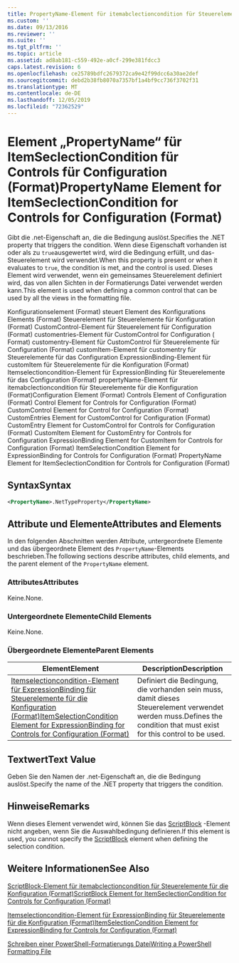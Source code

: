 ```yaml
---
title: PropertyName-Element für itemabclectioncondition für Steuerelemente für die Konfiguration (Format) | Microsoft-Dokumentation
ms.custom: ''
ms.date: 09/13/2016
ms.reviewer: ''
ms.suite: ''
ms.tgt_pltfrm: ''
ms.topic: article
ms.assetid: ad8ab181-c559-492e-a0cf-299e381fdcc3
caps.latest.revision: 6
ms.openlocfilehash: ce25789bdfc2679372ca9e42f99dcc6a30ae2def
ms.sourcegitcommit: debd2b38fb8070a7357bf1a4bf9cc736f3702f31
ms.translationtype: MT
ms.contentlocale: de-DE
ms.lasthandoff: 12/05/2019
ms.locfileid: "72362529"
---
```

# <a name="propertyname-element-for-itemseclectioncondition-for-controls-for-configuration-format"></a><span data-ttu-id="5d419-102">Element „PropertyName“ für ItemSeclectionCondition für Controls für Configuration (Format)</span><span class="sxs-lookup"><span data-stu-id="5d419-102">PropertyName Element for ItemSeclectionCondition for Controls for Configuration (Format)</span></span>

<span data-ttu-id="5d419-103">Gibt die .net-Eigenschaft an, die die Bedingung auslöst.</span><span class="sxs-lookup"><span data-stu-id="5d419-103">Specifies the .NET property that triggers the condition.</span></span> <span data-ttu-id="5d419-104">Wenn diese Eigenschaft vorhanden ist oder als zu `true`ausgewertet wird, wird die Bedingung erfüllt, und das-Steuerelement wird verwendet.</span><span class="sxs-lookup"><span data-stu-id="5d419-104">When this property is present or when it evaluates to `true`, the condition is met, and the control is used.</span></span> <span data-ttu-id="5d419-105">Dieses Element wird verwendet, wenn ein gemeinsames Steuerelement definiert wird, das von allen Sichten in der Formatierungs Datei verwendet werden kann.</span><span class="sxs-lookup"><span data-stu-id="5d419-105">This element is used when defining a common control that can be used by all the views in the formatting file.</span></span>

<span data-ttu-id="5d419-106">Konfigurationselement (Format) steuert Element des Konfigurations Elements (Format) Steuerelement für Steuerelemente für Konfiguration (Format) CustomControl-Element für Steuerelement für Configuration (Format) customentries-Element für CustomControl for Configuration ( Format) customentry-Element für CustomControl für Steuerelemente für Configuration (Format) customItem-Element für customentry für Steuerelemente für das Configuration ExpressionBinding-Element für customItem für Steuerelemente für die Konfiguration (Format) Itemselectioncondition-Element für ExpressionBinding für Steuerelemente für das Configuration (Format) propertyName-Element für itemabclectioncondition für Steuerelemente für die Konfiguration (Format)</span><span class="sxs-lookup"><span data-stu-id="5d419-106">Configuration Element (Format) Controls Element of Configuration (Format) Control Element for Controls for Configuration (Format) CustomControl Element for Control for Configuration (Format) CustomEntries Element for CustomControl for Configuration (Format) CustomEntry Element for CustomControl for Controls for Configuration (Format) CustomItem Element for CustomEntry for Controls for Configuration ExpressionBinding Element for CustomItem for Controls for Configuration (Format) ItemSelectionCondition Element for ExpressionBinding for Controls for Configuration (Format) PropertyName Element for ItemSeclectionCondition for Controls for Configuration (Format)</span></span>

## <a name="syntax"></a><span data-ttu-id="5d419-107">Syntax</span><span class="sxs-lookup"><span data-stu-id="5d419-107">Syntax</span></span>

```xml
<PropertyName>.NetTypeProperty</PropertyName>
```

## <a name="attributes-and-elements"></a><span data-ttu-id="5d419-108">Attribute und Elemente</span><span class="sxs-lookup"><span data-stu-id="5d419-108">Attributes and Elements</span></span>

<span data-ttu-id="5d419-109">In den folgenden Abschnitten werden Attribute, untergeordnete Elemente und das übergeordnete Element des `PropertyName`-Elements beschrieben.</span><span class="sxs-lookup"><span data-stu-id="5d419-109">The following sections describe attributes, child elements, and the parent element of the `PropertyName` element.</span></span>

### <a name="attributes"></a><span data-ttu-id="5d419-110">Attributes</span><span class="sxs-lookup"><span data-stu-id="5d419-110">Attributes</span></span>

<span data-ttu-id="5d419-111">Keine.</span><span class="sxs-lookup"><span data-stu-id="5d419-111">None.</span></span>

### <a name="child-elements"></a><span data-ttu-id="5d419-112">Untergeordnete Elemente</span><span class="sxs-lookup"><span data-stu-id="5d419-112">Child Elements</span></span>

<span data-ttu-id="5d419-113">Keine.</span><span class="sxs-lookup"><span data-stu-id="5d419-113">None.</span></span>

### <a name="parent-elements"></a><span data-ttu-id="5d419-114">Übergeordnete Elemente</span><span class="sxs-lookup"><span data-stu-id="5d419-114">Parent Elements</span></span>

|<span data-ttu-id="5d419-115">Element</span><span class="sxs-lookup"><span data-stu-id="5d419-115">Element</span></span>|<span data-ttu-id="5d419-116">Description</span><span class="sxs-lookup"><span data-stu-id="5d419-116">Description</span></span>|
|-------------|-----------------|
|[<span data-ttu-id="5d419-117">Itemselectioncondition-Element für ExpressionBinding für Steuerelemente für die Konfiguration (Format)</span><span class="sxs-lookup"><span data-stu-id="5d419-117">ItemSelectionCondition Element for ExpressionBinding for Controls for Configuration (Format)</span></span>](./itemselectioncondition-element-for-expressionbinding-for-controls-for-configuration-format.md)|<span data-ttu-id="5d419-118">Definiert die Bedingung, die vorhanden sein muss, damit dieses Steuerelement verwendet werden muss.</span><span class="sxs-lookup"><span data-stu-id="5d419-118">Defines the condition that must exist for this control to be used.</span></span>|

## <a name="text-value"></a><span data-ttu-id="5d419-119">Textwert</span><span class="sxs-lookup"><span data-stu-id="5d419-119">Text Value</span></span>

<span data-ttu-id="5d419-120">Geben Sie den Namen der .net-Eigenschaft an, die die Bedingung auslöst.</span><span class="sxs-lookup"><span data-stu-id="5d419-120">Specify the name of the .NET property that triggers the condition.</span></span>

## <a name="remarks"></a><span data-ttu-id="5d419-121">Hinweise</span><span class="sxs-lookup"><span data-stu-id="5d419-121">Remarks</span></span>

<span data-ttu-id="5d419-122">Wenn dieses Element verwendet wird, können Sie das [ScriptBlock](./scriptblock-element-for-itemseclectioncondition-for-controls-for-configuration-format.md) -Element nicht angeben, wenn Sie die Auswahlbedingung definieren.</span><span class="sxs-lookup"><span data-stu-id="5d419-122">If this element is used, you cannot specify the [ScriptBlock](./scriptblock-element-for-itemseclectioncondition-for-controls-for-configuration-format.md) element when defining the selection condition.</span></span>

## <a name="see-also"></a><span data-ttu-id="5d419-123">Weitere Informationen</span><span class="sxs-lookup"><span data-stu-id="5d419-123">See Also</span></span>

[<span data-ttu-id="5d419-124">ScriptBlock-Element für itemabclectioncondition für Steuerelemente für die Konfiguration (Format)</span><span class="sxs-lookup"><span data-stu-id="5d419-124">ScriptBlock Element for ItemSeclectionCondition for Controls for Configuration (Format)</span></span>](./scriptblock-element-for-itemseclectioncondition-for-controls-for-configuration-format.md)

[<span data-ttu-id="5d419-125">Itemselectioncondition-Element für ExpressionBinding für Steuerelemente für die Konfiguration (Format)</span><span class="sxs-lookup"><span data-stu-id="5d419-125">ItemSelectionCondition Element for ExpressionBinding for Controls for Configuration (Format)</span></span>](./itemselectioncondition-element-for-expressionbinding-for-controls-for-configuration-format.md)

[<span data-ttu-id="5d419-126">Schreiben einer PowerShell-Formatierungs Datei</span><span class="sxs-lookup"><span data-stu-id="5d419-126">Writing a PowerShell Formatting File</span></span>](./writing-a-powershell-formatting-file.md)

